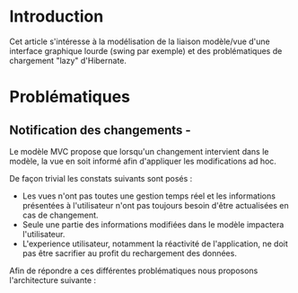 # Introduction #

Cet article s'intéresse à la modélisation de la liaison modèle/vue d'une interface graphique lourde (swing par exemple) et des problématiques de chargement "lazy" d'Hibernate.

# Problématiques #

## Notification des changements - ##

Le modèle MVC propose que lorsqu'un changement intervient dans le modèle, la vue en soit informé afin d'appliquer les modifications ad hoc.

De façon trivial les constats suivants sont posés :
  * Les vues n'ont pas toutes une gestion temps réel et les informations présentées à l'utilisateur n'ont pas toujours besoin d'être actualisées en cas de changement.
  * Seule une partie des informations modifiées dans le modèle impactera l'utilisateur.
  * L'experience utilisateur, notamment la réactivité de l'application, ne doit pas être sacrifier au profit du rechargement des données.

Afin de répondre a ces différentes problématiques nous proposons l'architecture suivante :
